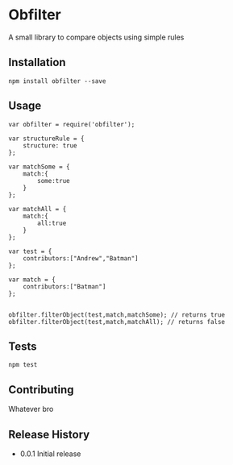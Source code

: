 Obfilter
========

A small library to compare objects using simple rules

## Installation

	npm install obfilter --save

## Usage

	var obfilter = require('obfilter');

	var structureRule = {
		structure: true
	};

	var matchSome = {
		match:{
			some:true
		}
	};

	var matchAll = {
		match:{
			all:true
		}
	};

	var test = {
		contributors:["Andrew","Batman"]
	};

	var match = {
		contributors:["Batman"]
	};


	obfilter.filterObject(test,match,matchSome); // returns true
	obfilter.filterObject(test,match,matchAll); // returns false




## Tests

	npm test

## Contributing

Whatever bro

## Release History

* 0.0.1 Initial release